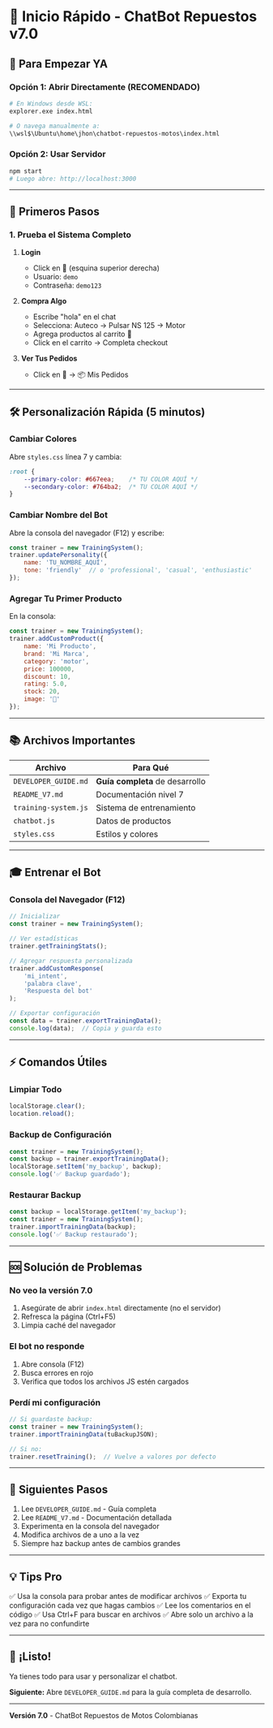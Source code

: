 # 🚀 Inicio Rápido - ChatBot Repuestos v7.0

## 📖 Para Empezar YA

### Opción 1: Abrir Directamente (RECOMENDADO)

```bash
# En Windows desde WSL:
explorer.exe index.html

# O navega manualmente a:
\\wsl$\Ubuntu\home\jhon\chatbot-repuestos-motos\index.html
```

### Opción 2: Usar Servidor

```bash
npm start
# Luego abre: http://localhost:3000
```

---

## 🎯 Primeros Pasos

### 1. Prueba el Sistema Completo

1. **Login**
   - Click en 👤 (esquina superior derecha)
   - Usuario: `demo`
   - Contraseña: `demo123`

2. **Compra Algo**
   - Escribe "hola" en el chat
   - Selecciona: Auteco → Pulsar NS 125 → Motor
   - Agrega productos al carrito 🛒
   - Click en el carrito → Completa checkout

3. **Ver Tus Pedidos**
   - Click en 👤 → 📦 Mis Pedidos

---

## 🛠️ Personalización Rápida (5 minutos)

### Cambiar Colores

Abre `styles.css` línea 7 y cambia:

```css
:root {
    --primary-color: #667eea;    /* TU COLOR AQUÍ */
    --secondary-color: #764ba2;  /* TU COLOR AQUÍ */
}
```

### Cambiar Nombre del Bot

Abre la consola del navegador (F12) y escribe:

```javascript
const trainer = new TrainingSystem();
trainer.updatePersonality({
    name: 'TU_NOMBRE_AQUÍ',
    tone: 'friendly'  // o 'professional', 'casual', 'enthusiastic'
});
```

### Agregar Tu Primer Producto

En la consola:

```javascript
const trainer = new TrainingSystem();
trainer.addCustomProduct({
    name: 'Mi Producto',
    brand: 'Mi Marca',
    category: 'motor',
    price: 100000,
    discount: 10,
    rating: 5.0,
    stock: 20,
    image: '🔧'
});
```

---

## 📚 Archivos Importantes

| Archivo | Para Qué |
|---------|----------|
| `DEVELOPER_GUIDE.md` | **Guía completa** de desarrollo |
| `README_V7.md` | Documentación nivel 7 |
| `training-system.js` | Sistema de entrenamiento |
| `chatbot.js` | Datos de productos |
| `styles.css` | Estilos y colores |

---

## 🎓 Entrenar el Bot

### Consola del Navegador (F12)

```javascript
// Inicializar
const trainer = new TrainingSystem();

// Ver estadísticas
trainer.getTrainingStats();

// Agregar respuesta personalizada
trainer.addCustomResponse(
    'mi_intent',
    'palabra clave',
    'Respuesta del bot'
);

// Exportar configuración
const data = trainer.exportTrainingData();
console.log(data);  // Copia y guarda esto
```

---

## ⚡ Comandos Útiles

### Limpiar Todo

```javascript
localStorage.clear();
location.reload();
```

### Backup de Configuración

```javascript
const trainer = new TrainingSystem();
const backup = trainer.exportTrainingData();
localStorage.setItem('my_backup', backup);
console.log('✅ Backup guardado');
```

### Restaurar Backup

```javascript
const backup = localStorage.getItem('my_backup');
const trainer = new TrainingSystem();
trainer.importTrainingData(backup);
console.log('✅ Backup restaurado');
```

---

## 🆘 Solución de Problemas

### No veo la versión 7.0

1. Asegúrate de abrir `index.html` directamente (no el servidor)
2. Refresca la página (Ctrl+F5)
3. Limpia caché del navegador

### El bot no responde

1. Abre consola (F12)
2. Busca errores en rojo
3. Verifica que todos los archivos JS estén cargados

### Perdí mi configuración

```javascript
// Si guardaste backup:
const trainer = new TrainingSystem();
trainer.importTrainingData(tuBackupJSON);

// Si no:
trainer.resetTraining();  // Vuelve a valores por defecto
```

---

## 📖 Siguientes Pasos

1. Lee `DEVELOPER_GUIDE.md` - Guía completa
2. Lee `README_V7.md` - Documentación detallada
3. Experimenta en la consola del navegador
4. Modifica archivos de a uno a la vez
5. Siempre haz backup antes de cambios grandes

---

## 💡 Tips Pro

✅ Usa la consola para probar antes de modificar archivos
✅ Exporta tu configuración cada vez que hagas cambios
✅ Lee los comentarios en el código
✅ Usa Ctrl+F para buscar en archivos
✅ Abre solo un archivo a la vez para no confundirte

---

## 🎉 ¡Listo!

Ya tienes todo para usar y personalizar el chatbot.

**Siguiente:** Abre `DEVELOPER_GUIDE.md` para la guía completa de desarrollo.

---

**Versión 7.0** - ChatBot Repuestos de Motos Colombianas
